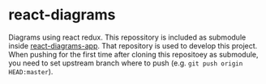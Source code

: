 # react-diagrams

Diagrams using react redux. This repossitory is included as submodule
inside [react-diagrams-app](https://github.com/Siegrift/react-diagrams-app).
That repository is used to develop this project.
When pushing for the first time after cloning this repositoey as submodule,
you need to set upstream branch where to push (e.g. `git push origin HEAD:master`).
